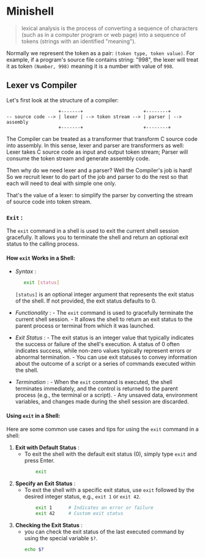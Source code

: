 # Minishell

> lexical analysis is the process of converting a sequence of characters (such
> as in a computer program or web page) into a sequence of tokens (strings with
> an identified "meaning").

Normally we represent the token as a pair: `(token type, token value)`. For
example, if a program's source file contains string: "998", the lexer will
treat it as token `(Number, 998)` meaning it is a number with value of `998`.


## Lexer vs Compiler

Let's first look at the structure of a compiler:

```
                   +-------+                      +--------+
-- source code --> | lexer | --> token stream --> | parser | --> assembly
                   +-------+                      +--------+
```

The Compiler can be treated as a transformer that transform C source code into
assembly. In this sense, lexer and parser are transformers as well: Lexer
takes C source code as input and output token stream; Parser will consume the
token stream and generate assembly code.

Then why do we need lexer and a parser? Well the Compiler's job is hard! So we
recruit lexer to do part of the job and parser to do the rest so that each
will need to deal with simple one only.

That's the value of a lexer: to simplify the parser by converting the stream
of source code into token stream.


### **`Exit`** :

The `exit` command in a shell is used to exit the current shell session gracefully. It allows you to terminate the shell and return an optional exit status to the calling process.

#### How `exit` Works in a Shell:
* *Syntax* :
    ```bash
       exit [status]
    ```
     `[status]` is an optional integer argument that represents the exit status of the shell.
    If not provided, the exit status defaults to 0.

* *Functionality* :
        - The `exit` command is used to gracefully terminate the current shell session.
        - It allows the shell to return an exit status to the parent process or terminal 
        from which it was launched.
* *Exit Status* :
        - The exit status is an integer value that typically indicates the success or failure 
        of the shell's execution. A status of 0 often indicates success, while non-zero 
        values typically represent errors or abnormal termination.
        - You can use exit statuses to convey information about the outcome of a script or a
         series of commands executed within the shell.
* *Termination* :
        - When the `exit` command is executed, the shell terminates immediately,
         and the control is returned to the parent process (e.g., the terminal or a script).
         - Any unsaved data, environment variables, and changes made during the shell session are discarded.

#### Using `exit` in a Shell:
Here are some common use cases and tips for using the `exit` command in a shell:
1. **Exit with Default Status** :
   - To exit the shell with the default exit status (0), simply type `exit` and press Enter.
        ```bash
            exit
        ```
2. **Specify an Exit Status** :
   - To exit the shell with a specific exit status, use `exit` followed by the desired 
   integer status, e.g., `exit 1` or `exit 42`.
        ```bash
            exit 1      # Indicates an error or failure
            exit 42     # Custom exit status
        ```
3. **Checking the Exit Status** :
   - you can check the exit status of the last executed command by using the special variable `$?`. 
        ```bash
        echo $?
        ```
